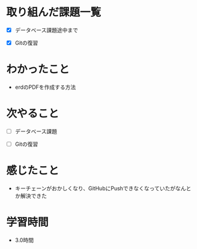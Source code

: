 # 取り組んだ課題一覧

- [x] データベース課題途中まで 

- [x] Gitの復習


# わかったこと

- erdのPDFを作成する方法

# 次やること

- [ ] データベース課題

- [ ] Gitの復習

# 感じたこと

- キーチェーンがおかしくなり、GitHubにPushできなくなっていたがなんとか解決できた

# 学習時間

- 3.0時間